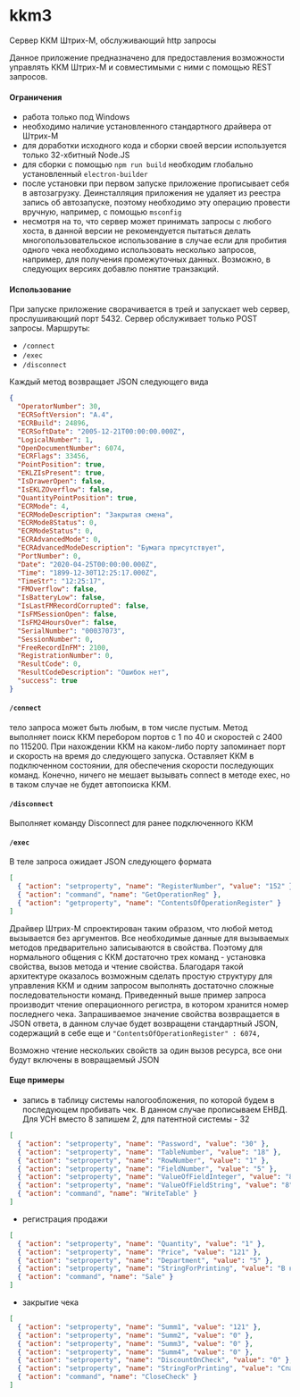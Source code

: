 # kkm3
Cервер ККМ Штрих-М, обслуживающий http запросы

Данное приложение предназначено для предоставления возможности управлять ККМ Штрих-М и совместимыми с ними
с помощью REST запросов.

#### Ограничения

* работа только под Windows
* необходимо наличие установленного стандартного драйвера от Штрих-М
* для доработки исходного кода и сборки своей версии используется только 32-хбитный Node.JS
* для сборки с помощью `npm run build` необходим глобально установленный `electron-builder`
* после установки при первом запуске приложение прописывает себя в автозагрузку. Деинсталляция приложения
 не удаляет из реестра запись об автозапуске, поэтому необходимо эту операцию провести вручную, например, 
 с помощью `msconfig`
 * несмотря на то, что сервер может принимать запросы с любого хоста, в данной версии не рекомендуется 
 пытаться делать многопользовательское использование в случае если для пробития одного чека необходимо
 использовать несколько запросов, например, для получения промежуточных данных. Возможно, 
 в следующих версиях добавлю понятие транзакций.
 
 #### Использование
 
 При запуске приложение сворачивается в трей и запускает web сервер, прослушивающий порт 5432.
 Сервер обслуживает только POST запросы. Маршруты:
 * `/connect`
 * `/exec`
 * `/disconnect`

Каждый метод возвращает JSON следующего вида 
```json
{
  "OperatorNumber": 30,
  "ECRSoftVersion": "A.4",
  "ECRBuild": 24896,
  "ECRSoftDate": "2005-12-21T00:00:00.000Z",
  "LogicalNumber": 1,
  "OpenDocumentNumber": 6074,
  "ECRFlags": 33456,
  "PointPosition": true,
  "EKLZIsPresent": true,
  "IsDrawerOpen": false,
  "IsEKLZOverflow": false,
  "QuantityPointPosition": true,
  "ECRMode": 4,
  "ECRModeDescription": "Закрытая смена",
  "ECRMode8Status": 0,
  "ECRModeStatus": 0,
  "ECRAdvancedMode": 0,
  "ECRAdvancedModeDescription": "Бумага присутствует",
  "PortNumber": 0,
  "Date": "2020-04-25T00:00:00.000Z",
  "Time": "1899-12-30T12:25:17.000Z",
  "TimeStr": "12:25:17",
  "FMOverflow": false,
  "IsBatteryLow": false,
  "IsLastFMRecordCorrupted": false,
  "IsFMSessionOpen": false,
  "IsFM24HoursOver": false,
  "SerialNumber": "00037073",
  "SessionNumber": 0,
  "FreeRecordInFM": 2100,
  "RegistrationNumber": 0,
  "ResultCode": 0,
  "ResultCodeDescription": "Ошибок нет",
  "success": true
}
```

 
 #### `/connect`
 
тело запроса может быть любым, в том числе пустым. Метод выполняет поиск ККМ перебором портов с 1 по 40 и скоростей с 2400 по 115200.
При нахождении ККМ на каком-либо порту запоминает порт и скорость на время до следующего запуска.
Оставляет ККМ в подключенном состоянии, для обеспечения скорости последующих команд. Конечно, ничего не 
мешает вызывать connect в методе exec, но в таком случае не будет автопоиска ККМ. 

#### `/disconnect`

Выполняет команду Disconnect для ранее подключенного ККМ

#### `/exec`

В теле запроса ожидает JSON следующего формата

```json
[
  { "action": "setproperty", "name": "RegisterNumber", "value": "152" },
  { "action": "command", "name": "GetOperationReg" },
  { "action": "getproperty", "name": "ContentsOfOperationRegister" }
]
```

Драйвер Штрих-М спроектирован таким образом, что любой метод вызывается без аргументов. 
Все необходимые данные для вызываемых методов предварительно записываются в свойства.
Поэтому для нормального общения с ККМ достаточно трех команд - установка свойства, 
вызов метода и чтение свойства. Благодаря такой архитектуре оказалось возможным сделать 
простую структуру для управления ККМ и одним запросом выполнять достаточно сложные последовательности
команд.
Приведенный выше пример запроса производит чтение операционного регистра, в котором хранится номер
последнего чека.
Запрашиваемое значение свойства возвращается в JSON ответа, в данном случае будет возвращени стандартный 
JSON, содержащий в себе еще и `"ContentsOfOperationRegister" : 6074,`

Возможно чтение нескольких свойств за один вызов ресурса, все они будут включены в вовращаемый JSON

#### Еще примеры

* запись в таблицу системы налогообложения, по которой будем в последующем пробивать чек. 
В данном случае прописываем ЕНВД. Для УСН вместо 8 запишем 2, для патентной системы - 32  
```json
[
  { "action": "setproperty", "name": "Password", "value": "30" },
  { "action": "setproperty", "name": "TableNumber", "value": "18" },
  { "action": "setproperty", "name": "RowNumber", "value": "1" },
  { "action": "setproperty", "name": "FieldNumber", "value": "5" },
  { "action": "setproperty", "name": "ValueOfFieldInteger", "value": "8" },
  { "action": "setproperty", "name": "ValueOfFieldString", "value": "8" },
  { "action": "command", "name": "WriteTable" }
]
```

* регистрация продажи
```json
[
  { "action": "setproperty", "name": "Quantity", "value": "1" },
  { "action": "setproperty", "name": "Price", "value": "121" },
  { "action": "setproperty", "name": "Department", "value": "5" },
  { "action": "setproperty", "name": "StringForPrinting", "value": "В кармане пачка сигарет" },
  { "action": "command", "name": "Sale" }
]
```

* закрытие чека 

```json
[
  { "action": "setproperty", "name": "Summ1", "value": "121" },
  { "action": "setproperty", "name": "Summ2", "value": "0" },
  { "action": "setproperty", "name": "Summ3", "value": "0" },
  { "action": "setproperty", "name": "Summ4", "value": "0" },
  { "action": "setproperty", "name": "DiscountOnCheck", "value": "0" },
  { "action": "setproperty", "name": "StringForPrinting", "value": "Спасибо за покупку!" },
  { "action": "command", "name": "CloseCheck" }
]
```